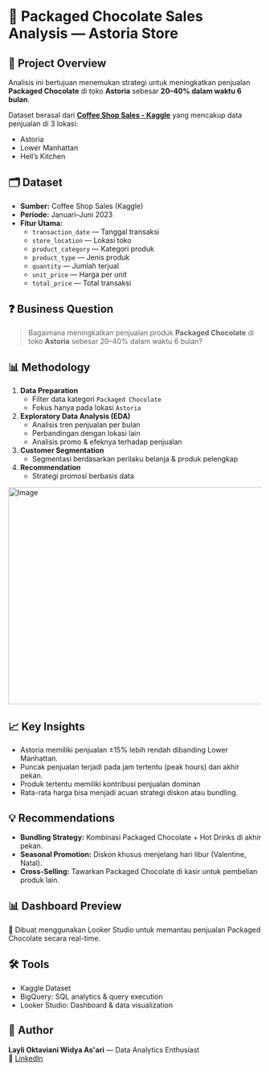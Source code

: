 # 🍫 Packaged Chocolate Sales Analysis — Astoria Store

## 📌 Project Overview
Analisis ini bertujuan menemukan strategi untuk meningkatkan penjualan **Packaged Chocolate** di toko **Astoria** sebesar **20–40% dalam waktu 6 bulan**.

Dataset berasal dari **[Coffee Shop Sales - Kaggle](https://www.kaggle.com/code/mahmoudosama10/coffee-shop-sales-analysis/input)** yang mencakup data penjualan di 3 lokasi:
- Astoria
- Lower Manhattan
- Hell’s Kitchen

## 🗂 Dataset
- **Sumber:** Coffee Shop Sales (Kaggle)
- **Periode:** Januari–Juni 2023
- **Fitur Utama:**
  - `transaction_date` — Tanggal transaksi
  - `store_location` — Lokasi toko
  - `product_category` — Kategori produk
  - `product_type` — Jenis produk
  - `quantity` — Jumlah terjual
  - `unit_price` — Harga per unit
  - `total_price` — Total transaksi

## ❓ Business Question
> Bagaimana meningkatkan penjualan produk **Packaged Chocolate** di toko **Astoria** sebesar 20–40% dalam waktu 6 bulan?

## 📊 Methodology
1. **Data Preparation**
   - Filter data kategori `Packaged Chocolate`
   - Fokus hanya pada lokasi `Astoria`
2. **Exploratory Data Analysis (EDA)**
   - Analisis tren penjualan per bulan
   - Perbandingan dengan lokasi lain
   - Analisis promo & efeknya terhadap penjualan
3. **Customer Segmentation**
   - Segmentasi berdasarkan perilaku belanja & produk pelengkap
4. **Recommendation**
   - Strategi promosi berbasis data

<img width="612" height="432" alt="Image" src="https://github.com/user-attachments/assets/6540abea-65b3-4165-9a19-9aa611023846" />

## 📈 Key Insights
- Astoria memiliki penjualan ±15% lebih rendah dibanding Lower Manhattan.
- Puncak penjualan terjadi pada jam tertentu (peak hours) dan akhir pekan.
- Produk tertentu memiliki kontribusi penjualan dominan
- Rata-rata harga bisa menjadi acuan strategi diskon atau bundling.

## 💡 Recommendations
- **Bundling Strategy:** Kombinasi Packaged Chocolate + Hot Drinks di akhir pekan.
- **Seasonal Promotion:** Diskon khusus menjelang hari libur (Valentine, Natal).
- **Cross-Selling:** Tawarkan Packaged Chocolate di kasir untuk pembelian produk lain.

## 📊 Dashboard Preview
📍 Dibuat menggunakan Looker Studio untuk memantau penjualan Packaged Chocolate secara real-time.

## 🛠 Tools
- Kaggle Dataset
- BigQuery: SQL analytics & query execution
- Looker Studio: Dashboard & data visualization

## 👤 Author
**Layli Oktaviani Widya As'ari** — Data Analytics Enthusiast  
📌 [LinkedIn](http://www.linkedin.com/in/LayliOktavia)
